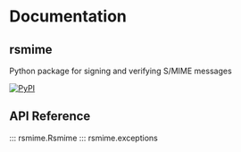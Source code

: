 # Documentation

## rsmime

Python package for signing and verifying S/MIME messages

<a href="https://pypi.org/project/rsmime/">![PyPI](https://img.shields.io/pypi/v/rsmime?color=gr&style=for-the-badge)</a>

## API Reference

::: rsmime.Rsmime
::: rsmime.exceptions
